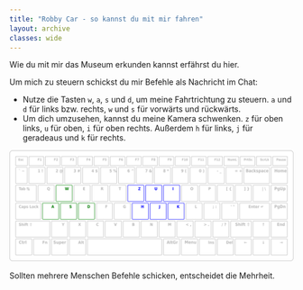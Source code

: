 ```yaml
---
title: "Robby Car - so kannst du mit mir fahren"
layout: archive
classes: wide
---
```


Wie du mit mir das Museum erkunden kannst erfährst du hier.

Um mich zu steuern schickst du mir Befehle als Nachricht im Chat:

* Nutze die Tasten `w`, `a`, `s` und `d`, um meine Fahrtrichtung zu steuern. `a` und `d` für links bzw. rechts, `w` und `s` für vorwärts und rückwärts.
* Um dich umzusehen, kannst du meine Kamera schwenken. `z` für oben links, `u` für oben, `i` für oben rechts. Außerdem `h` für links, `j` für geradeaus und `k` für rechts.

[![](/img/keymap-fuer-robby.png)](/img/keymap-fuer-robby.png)

Sollten mehrere Menschen Befehle schicken, entscheidet die Mehrheit.

